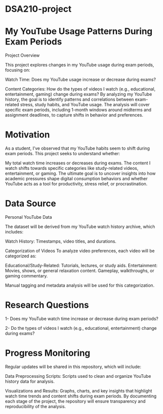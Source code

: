 # DSA210-project
# My YouTube Usage Patterns During Exam Periods
Project Overview

This project explores changes in my YouTube usage during exam periods, focusing on:

Watch Time: Does my YouTube usage increase or decrease during exams?

Content Categories: How do the types of videos I watch (e.g., educational, entertainment, gaming) change during exams?
By analyzing my YouTube history, the goal is to identify patterns and correlations between exam-related stress, study habits, and YouTube usage. The analysis will cover specific exam periods, including 1-month windows around midterms and assignment deadlines, to capture shifts in behavior and preferences.

# Motivation
As a student, I’ve observed that my YouTube habits seem to shift during exam periods. This project seeks to understand whether:

My total watch time increases or decreases during exams.
The content I watch shifts towards specific categories like study-related videos, entertainment, or gaming.
The ultimate goal is to uncover insights into how academic pressures shape digital consumption behaviors and whether YouTube acts as a tool for productivity, stress relief, or procrastination.

# Data Source
Personal YouTube Data

The dataset will be derived from my YouTube watch history archive, which includes:

Watch History: Timestamps, video titles, and durations.

Categorization of Videos
To analyze video preferences, each video will be categorized as:

Educational/Study-Related: Tutorials, lectures, or study aids.
Entertainment: Movies, shows, or general relaxation content.
Gameplay, walkthroughs, or gaming commentary.

Manual tagging and metadata analysis will be used for this categorization.

# Research Questions
1- Does my YouTube watch time increase or decrease during exam periods?

2- Do the types of videos I watch (e.g., educational, entertainment) change during exams?

# Progress Monitoring
Regular updates will be shared in this repository, which will include:

Data Preprocessing Scripts: Scripts used to clean and organize YouTube history data for analysis.

Visualizations and Results: Graphs, charts, and key insights that highlight watch time trends and content shifts during exam periods.
By documenting each stage of the project, the repository will ensure transparency and reproducibility of the analysis.
